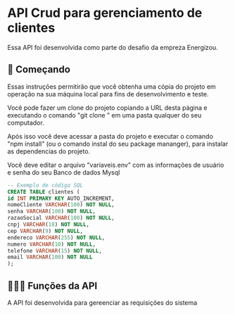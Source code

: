 # API Crud para gerenciamento de clientes

Essa API foi desenvolvida como parte do desafio da empreza Energizou.

## 🚀 Começando

Essas instruções permitirão que você obtenha uma cópia do projeto em operação na sua máquina local para fins de desenvolvimento e teste.

Você pode fazer um clone do projeto copiando a URL desta página e executando o comando "git clone <URL DESTA PAGINA>" em uma pasta qualquer do seu computador.

Após isso você deve acessar a pasta do projeto e executar o comando "npm install" (ou o comando instal do seu package mananger), para instalar as dependencias do projeto.

Você deve editar o arquivo "variaveis.env" com as informações de usuário e senha do seu Banco de dados Mysql

```sql
-- Exemplo de código SQL
CREATE TABLE clientes (
id INT PRIMARY KEY AUTO_INCREMENT,
nomeCliente VARCHAR(100) NOT NULL,
senha VARCHAR(100) NOT NULL,
razaoSocial VARCHAR(100) NOT NULL,
cnpj VARCHAR(18) NOT NULL,
cep VARCHAR(9) NOT NULL,
endereco VARCHAR(255) NOT NULL,
numero VARCHAR(10) NOT NULL,
telefone VARCHAR(15) NOT NULL,
email VARCHAR(100) NOT NULL
);
```

## 👨🏻‍🔧 Funções da API

A API foi desenvolvida para gereenciar as requisições do sistema
